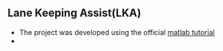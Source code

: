 ## Lane Keeping Assist(LKA)

- The project was developed using the official <a href="https://in.mathworks.com/help/mpc/ug/lane-keeping-assist-with-lane-detection.html"> matlab tutorial </a>
-
